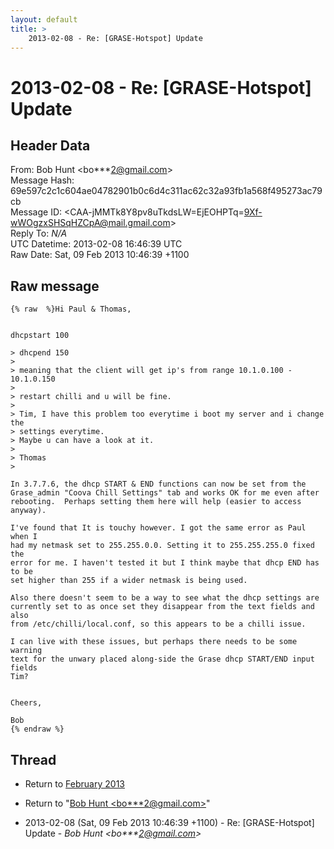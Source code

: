 ```yaml
---
layout: default
title: >
    2013-02-08 - Re: [GRASE-Hotspot] Update
---
```


# 2013-02-08 - Re: [GRASE-Hotspot] Update

## Header Data

From: Bob Hunt \<bo***2@gmail.com\><br>
Message Hash: 69e597c2c1c604ae04782901b0c6d4c311ac62c32a93fb1a568f495273ac79cb<br>
Message ID: \<CAA-jMMTk8Y8pv8uTkdsLW=EjEOHPTq=9Xf-wWOgzxSHSqHZCpA@mail.gmail.com\><br>
Reply To: _N/A_<br>
UTC Datetime: 2013-02-08 16:46:39 UTC<br>
Raw Date: Sat, 09 Feb 2013 10:46:39 +1100<br>

## Raw message

```
{% raw  %}Hi Paul & Thomas,


dhcpstart 100

> dhcpend 150
>
> meaning that the client will get ip's from range 10.1.0.100 - 10.1.0.150
>
> restart chilli and u will be fine.
>
> Tim, I have this problem too everytime i boot my server and i change the
> settings everytime.
> Maybe u can have a look at it.
>
> Thomas
>

In 3.7.7.6, the dhcp START & END functions can now be set from the
Grase_admin "Coova Chill Settings" tab and works OK for me even after
rebooting.  Perhaps setting them here will help (easier to access anyway).

I've found that It is touchy however. I got the same error as Paul when I
had my netmask set to 255.255.0.0. Setting it to 255.255.255.0 fixed the
error for me. I haven't tested it but I think maybe that dhcp END has to be
set higher than 255 if a wider netmask is being used.

Also there doesn't seem to be a way to see what the dhcp settings are
currently set to as once set they disappear from the text fields and also
from /etc/chilli/local.conf, so this appears to be a chilli issue.

I can live with these issues, but perhaps there needs to be some warning
text for the unwary placed along-side the Grase dhcp START/END input fields
Tim?


Cheers,

Bob
{% endraw %}
```

## Thread

+ Return to [February 2013](/archive/2013/02)

+ Return to "[Bob Hunt <bo***2<span>@</span>gmail.com>](/authors/bo___2_at_gmail_com)"

+ 2013-02-08 (Sat, 09 Feb 2013 10:46:39 +1100) - Re: [GRASE-Hotspot] Update - _Bob Hunt \<bo***2@gmail.com\>_

